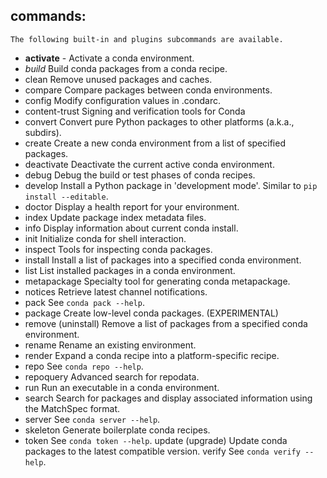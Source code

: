 ## commands:
    The following built-in and plugins subcommands are available.
    
- __activate__          - Activate a conda environment.
- _build_             Build conda packages from a conda recipe.
- clean             Remove unused packages and caches.
- compare           Compare packages between conda environments.
- config            Modify configuration values in .condarc.
- content-trust     Signing and verification tools for Conda
- convert           Convert pure Python packages to other platforms (a.k.a., subdirs).
- create            Create a new conda environment from a list of specified packages.
- deactivate        Deactivate the current active conda environment.
- debug             Debug the build or test phases of conda recipes.
- develop           Install a Python package in 'development mode'. Similar to `pip install --editable`.
- doctor            Display a health report for your environment.
- index             Update package index metadata files.
- info              Display information about current conda install.
- init              Initialize conda for shell interaction.
- inspect           Tools for inspecting conda packages.
- install           Install a list of packages into a specified conda environment.
- list              List installed packages in a conda environment.
- metapackage       Specialty tool for generating conda metapackage.
- notices           Retrieve latest channel notifications.
- pack              See `conda pack --help`.
- package           Create low-level conda packages. (EXPERIMENTAL)
- remove (uninstall)
                  Remove a list of packages from a specified conda environment.
- rename            Rename an existing environment.
- render            Expand a conda recipe into a platform-specific recipe.
- repo              See `conda repo --help`.
- repoquery         Advanced search for repodata.
- run               Run an executable in a conda environment.
- search            Search for packages and display associated information using the MatchSpec format.
- server            See `conda server --help`.
- skeleton          Generate boilerplate conda recipes.
- token             See `conda token --help`.
    update (upgrade)  Update conda packages to the latest compatible version.
    verify            See `conda verify --help`.
